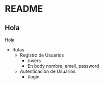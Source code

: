 # README

## Hola

Hola

- Rutas
	- Registro de Usuarios
		- /users
		- En body nombre, email, password
	- Autenticación de Usuarios
		- /login